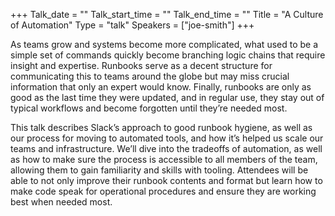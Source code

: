 +++
Talk_date = ""
Talk_start_time = ""
Talk_end_time = ""
Title = "A Culture of Automation"
Type = "talk"
Speakers = ["joe-smith"]
+++

As teams grow and systems become more complicated, what used to be a simple set of commands quickly become branching logic chains that require insight and expertise. Runbooks serve as a decent structure for communicating this to teams around the globe but may miss crucial information that only an expert would know. Finally, runbooks are only as good as the last time they were updated, and in regular use, they stay out of typical workflows and become forgotten until they’re needed most.

This talk describes Slack’s approach to good runbook hygiene, as well as our process for moving to automated tools, and how it’s helped us scale our teams and infrastructure. We’ll dive into the tradeoffs of automation, as well as how to make sure the process is accessible to all members of the team, allowing them to gain familiarity and skills with tooling. Attendees will be able to not only improve their runbook contents and format but learn how to make code speak for operational procedures and ensure they are working best when needed most.

